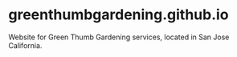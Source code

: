 # greenthumbgardening.github.io
Website for Green Thumb Gardening services, located in San Jose California. 
